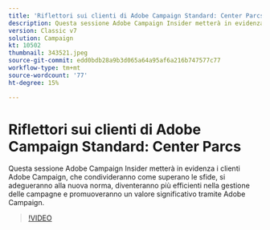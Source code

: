 ```yaml
---
title: 'Riflettori sui clienti di Adobe Campaign Standard: Center Parcs'
description: Questa sessione Adobe Campaign Insider metterà in evidenza i clienti Adobe Campaign che condivideranno come superano le sfide, si adegueranno alla nuova norma, diventeranno di più... (Le descrizioni devono essere comprese tra 60 e 160 caratteri)
version: Classic v7
solution: Campaign
kt: 10502
thumbnail: 343521.jpeg
source-git-commit: edd0bdb28a9b3d065a64a95af6a216b747577c77
workflow-type: tm+mt
source-wordcount: '77'
ht-degree: 15%

---
```


# Riflettori sui clienti di Adobe Campaign Standard: Center Parcs

Questa sessione Adobe Campaign Insider metterà in evidenza i clienti Adobe Campaign, che condivideranno come superano le sfide, si adegueranno alla nuova norma, diventeranno più efficienti nella gestione delle campagne e promuoveranno un valore significativo tramite Adobe Campaign.

>[!VIDEO](https://video.tv.adobe.com/v/343521/?quality=12&learn=on)

